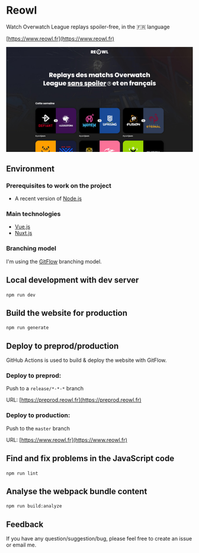 # Reowl

Watch Overwatch League replays spoiler-free, in the 🇫🇷 language

[https://www.reowl.fr](https://www.reowl.fr)

![Website screenshot](/ressources/website-screenshot.jpg)

## Environment

### Prerequisites to work on the project

- A recent version of [Node.js](https://nodejs.org/)

### Main technologies

- [Vue.js](https://vuejs.org)
- [Nuxt.js](https://fr.nuxtjs.org)

### Branching model

I'm using the [GitFlow](https://nvie.com/posts/a-successful-git-branching-model/) branching model.

## Local development with dev server

`npm run dev`

## Build the website for production

`npm run generate`

## Deploy to preprod/production

GitHub Actions is used to build & deploy the website with GitFlow.

### Deploy to preprod:

Push to a `release/*-*-*` branch

URL: [https://preprod.reowl.fr](https://preprod.reowl.fr)

### Deploy to production:

Push to the `master` branch

URL: [https://www.reowl.fr](https://www.reowl.fr)

## Find and fix problems in the JavaScript code

`npm run lint`

## Analyse the webpack bundle content

`npm run build:analyze`

## Feedback

If you have any question/suggestion/bug, please feel free to create an issue or email me.

